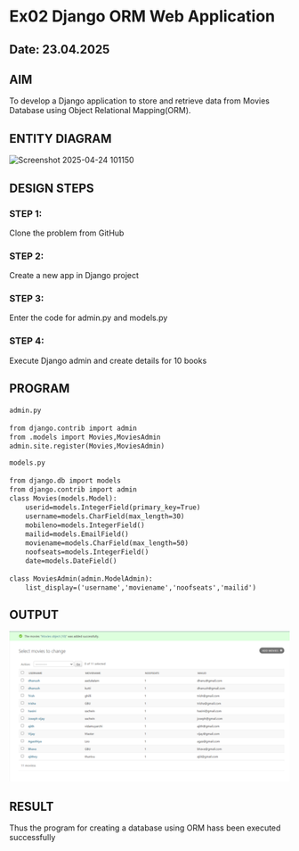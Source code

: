 # Ex02 Django ORM Web Application
## Date: 23.04.2025

## AIM
To develop a Django application to store and retrieve data from Movies Database using Object Relational Mapping(ORM).
## ENTITY DIAGRAM
![Screenshot 2025-04-24 101150](https://github.com/user-attachments/assets/03aace3c-8669-4b88-9a52-bf3a3ebae68a)


## DESIGN STEPS

### STEP 1:
Clone the problem from GitHub

### STEP 2:
Create a new app in Django project

### STEP 3:
Enter the code for admin.py and models.py

### STEP 4:
Execute Django admin and create details for 10 books

## PROGRAM
```
admin.py

from django.contrib import admin
from .models import Movies,MoviesAdmin
admin.site.register(Movies,MoviesAdmin)
```
```
models.py

from django.db import models
from django.contrib import admin
class Movies(models.Model):
    userid=models.IntegerField(primary_key=True)
    username=models.CharField(max_length=30)
    mobileno=models.IntegerField()
    mailid=models.EmailField()
    moviename=models.CharField(max_length=50)
    noofseats=models.IntegerField()
    date=models.DateField()

class MoviesAdmin(admin.ModelAdmin):
    list_display=('username','moviename','noofseats','mailid')
```


## OUTPUT
![alt text](<Screenshot 2025-04-23 203259.png>)


## RESULT
Thus the program for creating a database using ORM hass been executed successfully
